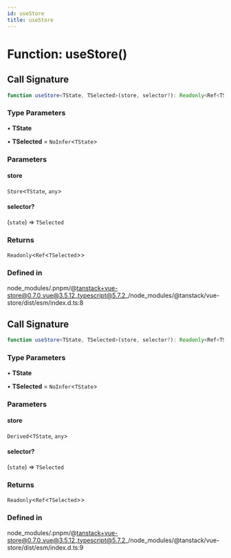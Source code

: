```yaml
---
id: useStore
title: useStore
---
```


# Function: useStore()

## Call Signature

```ts
function useStore<TState, TSelected>(store, selector?): Readonly<Ref<TSelected>>
```

### Type Parameters

• **TState**

• **TSelected** = `NoInfer`\<`TState`\>

### Parameters

#### store

`Store`\<`TState`, `any`\>

#### selector?

(`state`) => `TSelected`

### Returns

`Readonly`\<`Ref`\<`TSelected`\>\>

### Defined in

node\_modules/.pnpm/@tanstack+vue-store@0.7.0\_vue@3.5.12\_typescript@5.7.2\_/node\_modules/@tanstack/vue-store/dist/esm/index.d.ts:8

## Call Signature

```ts
function useStore<TState, TSelected>(store, selector?): Readonly<Ref<TSelected>>
```

### Type Parameters

• **TState**

• **TSelected** = `NoInfer`\<`TState`\>

### Parameters

#### store

`Derived`\<`TState`, `any`\>

#### selector?

(`state`) => `TSelected`

### Returns

`Readonly`\<`Ref`\<`TSelected`\>\>

### Defined in

node\_modules/.pnpm/@tanstack+vue-store@0.7.0\_vue@3.5.12\_typescript@5.7.2\_/node\_modules/@tanstack/vue-store/dist/esm/index.d.ts:9
